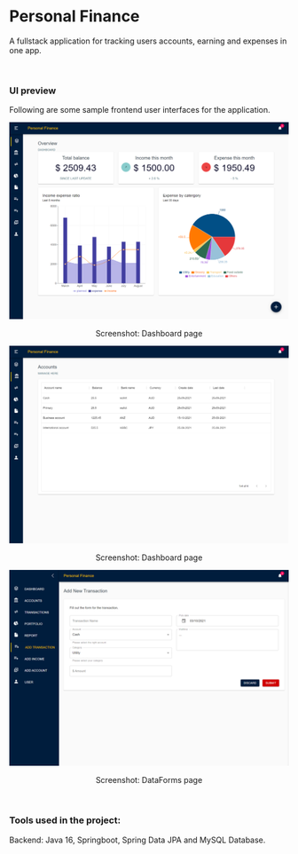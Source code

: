 # Personal Finance
A fullstack application for tracking users accounts, earning and expenses in one app. 

<br/>

### UI preview
Following are some sample frontend user interfaces for the application.

![](screenshot/Dashboard.png)
<p align="center"> Screenshot: Dashboard page</p>

![](screenshot/Accountdata.png)
<p align="center"> Screenshot: Dashboard page</p>

![](screenshot/DataForms.png)
<p align="center"> Screenshot: DataForms page</p>

<br/>

### Tools used in the project:
Backend: Java 16, Springboot, Spring Data JPA and MySQL Database.